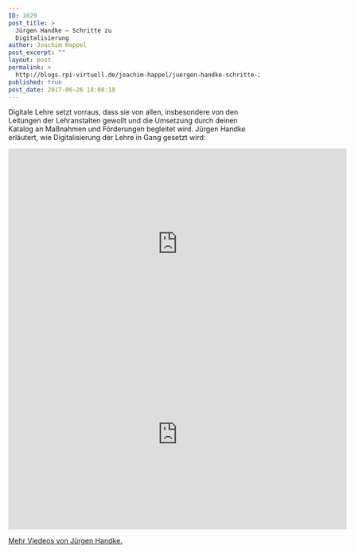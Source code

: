 ```yaml
---
ID: 1029
post_title: >
  Jürgen Handke – Schritte zu
  Digitalisierung
author: Joachim Happel
post_excerpt: ""
layout: post
permalink: >
  http://blogs.rpi-virtuell.de/joachim-happel/juergen-handke-schritte-zu-digitalisierung/
published: true
post_date: 2017-06-26 18:08:18
---
```

Digitale Lehre setzt vorraus, dass sie von allen, insbesondere von den Leitungen der Lehranstalten gewollt und die Umsetzung durch deinen Katalog an Maßnahmen und Förderungen begleitet wird. Jürgen Handke erläutert, wie Digitalisierung der Lehre in Gang gesetzt wird:

<iframe src="https://www.youtube.com/embed/f2lEa807QFU?feature=oembed" width="680" height="383" frameborder="0" allowfullscreen="allowfullscreen"></iframe>

<iframe src="https://www.youtube.com/embed/i5drxPQEcQc?feature=oembed" width="680" height="383" frameborder="0" allowfullscreen="allowfullscreen"></iframe>

<a href="https://www.youtube.com/channel/UChfQ0jgQYSVTGP6ofkYxEPA">Mehr Viedeos von Jürgen Handke.</a>